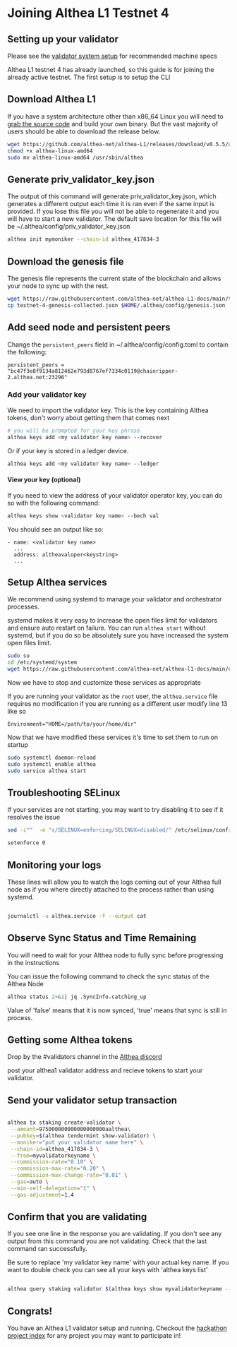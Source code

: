 # Joining Althea L1 Testnet 4

## Setting up your validator

Please see the [validator system setup](validator-system-setup.md) for recommended machine specs

Althea L1 testnet 4 has already launched, so this guide is for joining the already active testnet. The first setup is to setup the CLI

## Download Althea L1

If you have a system architecture other than x86_64 Linux you will need to [grab the source code](https://github.com/althea-net/althea-l1) and build your own binary. But the vast majority of users should be able to download the release below.

```bash
wget https://github.com/althea-net/althea-L1/releases/download/v0.5.5/althea-linux-amd64
chmod +x althea-linux-amd64
sudo mv althea-linux-amd64 /usr/sbin/althea
```

## Generate priv_validator_key.json

The output of this command will generate priv_validator_key.json, which generates a different output each time it is ran even if the same input is provided. If you lose this file you will not be able to regenerate it and you will have to start a new validator. The default save location for this file will be ~/.althea/config/priv_validator_key.json

```bash
althea init mymoniker --chain-id althea_417834-3
```

## Download the genesis file

The genesis file represents the current state of the blockchain and allows your node to sync up
with the rest.

```bash
wget https://raw.githubusercontent.com/althea-net/althea-L1-docs/main/testnet-4-genesis-collected.json
cp testnet-4-genesis-collected.json $HOME/.althea/config/genesis.json

```

## Add seed node and persistent peers

Change the `persistent_peers` field in ~/.althea/config/config.toml to contain the following:

```text
persistent_peers = "bc47f3e8f9134a812462e793d8767ef7334c0119@chainripper-2.althea.net:23296"
```

### Add your validator key

We need to import the validator key. This is the key containing Althea tokens, don't worry about getting them that comes next

```bash
# you will be prompted for your key phrase
althea keys add <my validator key name> --recover
```

Or if your key is stored in a ledger device.

```bash
althea keys add <my validator key name> --ledger
```

#### View your key (optional)

If you need to view the address of your validator operator key, you can do so with the following command: </br>

```bash
althea keys show <validator key name> --bech val
```

You should see an output like so:

```text
- name: <validator key name>
  ...
  address: altheavaloper<keystring>
  ...
```

## Setup Althea services

We recommend using systemd to manage your validator and orchestrator processes.

systemd makes it very easy to increase the open files limit for validators and ensure auto restart on failure.
You can run `althea start` without systemd, but if you do so be absolutely sure you have increased the system
open files limit.

```bash
sudo su
cd /etc/systemd/system
wget https://raw.githubusercontent.com/althea-net/althea-l1-docs/main/configs/althea.service
```

Now we have to stop and customize these services as appropriate

If you are running your validator as the `root` user, the `althea.service` file requires no modification
if you are running as a different user modify line 13 like so

```text
Environment="HOME=/path/to/your/home/dir"
```

Now that we have modified these services it's time to set them to run on startup

```bash
sudo systemctl daemon-reload
sudo systemctl enable althea
sudo service althea start
```

## Troubleshooting SELinux

If your services are not starting, you may want to try disabling it to see if it resolves the issue </br>

```bash
sed -i""  -e "s/SELINUX=enforcing/SELINUX=disabled/" /etc/selinux/config
```

```bash
setenforce 0
```

## Monitoring your logs

These lines will allow you to watch the logs coming out of your Althea full node as if you where directly attached to the process rather than using systemd.

```bash

journalctl -u althea.service -f --output cat

```

## Observe Sync Status and Time Remaining

You will need to wait for your Althea node to fully sync before progressing in the instructions </br>

You can issue the following command to check the sync status of the Althea Node </br>

```bash
althea status 2>&1| jq .SyncInfo.catching_up
```

Value of 'false' means that it is now synced, 'true' means that sync is still in process.

## Getting some Althea tokens

Drop by the #validators channel in the [Althea discord](https://discord.com/invite/hHx7HxcycF)

post your althea1 validator address and recieve tokens to start your validator.

## Send your validator setup transaction

```bash

althea tx staking create-validator \
 --amount=975000000000000000000aalthea\
 --pubkey=$(althea tendermint show-validator) \
 --moniker="put your validator name here" \
 --chain-id=althea_417834-3 \
 --from=myvalidatorkeyname \
 --commission-rate="0.10" \
 --commission-max-rate="0.20" \
 --commission-max-change-rate="0.01" \
 --gas=auto \
 --min-self-delegation="1" \
 --gas-adjustment=1.4


```

## Confirm that you are validating

If you see one line in the response you are validating. If you don't see any output from this command you are not validating. Check that the last command ran successfully.

Be sure to replace 'my validator key name' with your actual key name. If you want to double check you can see all your keys with 'althea keys list'

```bash

althea query staking validator $(althea keys show myvalidatorkeyname --bech val --address)

```

## Congrats!

You have an Althea L1 validator setup and running. Checkout the [hackathon project index](https://dorahacks.io/hackathon/145) for any project you may want to participate in!
